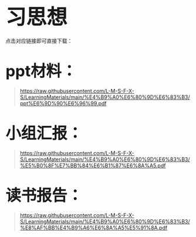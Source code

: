 # <span style="font-size: 2.0em; font-weight: bold;">习思想</span>

点击对应链接即可直接下载：

# <span style="font-size: 1.5em; font-weight: bold;">ppt材料：</span>

>  https://raw.githubusercontent.com/L-M-S-F-X-S/LearningMaterials/main/%E4%B9%A0%E6%80%9D%E6%83%B3/ppt%E6%9D%90%E6%96%99.pdf

# <span style="font-size: 1.5em; font-weight: bold;">小组汇报：</span>

>  https://raw.githubusercontent.com/L-M-S-F-X-S/LearningMaterials/main/%E4%B9%A0%E6%80%9D%E6%83%B3/%E5%B0%8F%E7%BB%84%E6%B1%87%E6%8A%A5.pdf

# <span style="font-size: 1.5em; font-weight: bold;">读书报告：</span>

>  https://raw.githubusercontent.com/L-M-S-F-X-S/LearningMaterials/main/%E4%B9%A0%E6%80%9D%E6%83%B3/%E8%AF%BB%E4%B9%A6%E6%8A%A5%E5%91%8A.pdf
